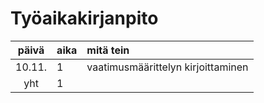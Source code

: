 # Työaikakirjanpito

| päivä | aika | mitä tein  |
| :----:|:-----| :-----|
| 10.11. | 1    | vaatimusmäärittelyn kirjoittaminen|
| yht   | 1   | | 
